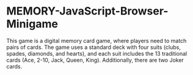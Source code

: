 # MEMORY-JavaScript-Browser-Minigame
 This game is a digital memory card game, where players need to match pairs of cards. The game uses a standard deck with four suits (clubs, spades, diamonds, and hearts), and each suit includes the 13 traditional cards (Ace, 2-10, Jack, Queen, King). Additionally, there are two Joker cards.
